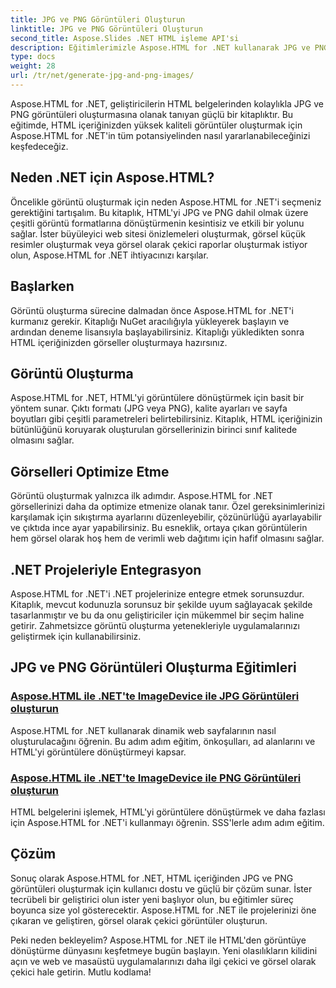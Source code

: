 ```yaml
---
title: JPG ve PNG Görüntüleri Oluşturun
linktitle: JPG ve PNG Görüntüleri Oluşturun
second_title: Aspose.Slides .NET HTML işleme API'si
description: Eğitimlerimizle Aspose.HTML for .NET kullanarak JPG ve PNG görselleri oluşturmayı öğrenin. Zahmetsizce çarpıcı grafikler oluşturun.
type: docs
weight: 28
url: /tr/net/generate-jpg-and-png-images/
---
```

 
Aspose.HTML for .NET, geliştiricilerin HTML belgelerinden kolaylıkla JPG ve PNG görüntüleri oluşturmasına olanak tanıyan güçlü bir kitaplıktır. Bu eğitimde, HTML içeriğinizden yüksek kaliteli görüntüler oluşturmak için Aspose.HTML for .NET'in tüm potansiyelinden nasıl yararlanabileceğinizi keşfedeceğiz.

## Neden .NET için Aspose.HTML?

Öncelikle görüntü oluşturmak için neden Aspose.HTML for .NET'i seçmeniz gerektiğini tartışalım. Bu kitaplık, HTML'yi JPG ve PNG dahil olmak üzere çeşitli görüntü formatlarına dönüştürmenin kesintisiz ve etkili bir yolunu sağlar. İster büyüleyici web sitesi önizlemeleri oluşturmak, görsel küçük resimler oluşturmak veya görsel olarak çekici raporlar oluşturmak istiyor olun, Aspose.HTML for .NET ihtiyacınızı karşılar.

## Başlarken

Görüntü oluşturma sürecine dalmadan önce Aspose.HTML for .NET'i kurmanız gerekir. Kitaplığı NuGet aracılığıyla yükleyerek başlayın ve ardından deneme lisansıyla başlayabilirsiniz. Kitaplığı yükledikten sonra HTML içeriğinizden görseller oluşturmaya hazırsınız.

## Görüntü Oluşturma

Aspose.HTML for .NET, HTML'yi görüntülere dönüştürmek için basit bir yöntem sunar. Çıktı formatı (JPG veya PNG), kalite ayarları ve sayfa boyutları gibi çeşitli parametreleri belirtebilirsiniz. Kitaplık, HTML içeriğinizin bütünlüğünü koruyarak oluşturulan görsellerinizin birinci sınıf kalitede olmasını sağlar.

## Görselleri Optimize Etme

Görüntü oluşturmak yalnızca ilk adımdır. Aspose.HTML for .NET görsellerinizi daha da optimize etmenize olanak tanır. Özel gereksinimlerinizi karşılamak için sıkıştırma ayarlarını düzenleyebilir, çözünürlüğü ayarlayabilir ve çıktıda ince ayar yapabilirsiniz. Bu esneklik, ortaya çıkan görüntülerin hem görsel olarak hoş hem de verimli web dağıtımı için hafif olmasını sağlar.

## .NET Projeleriyle Entegrasyon

Aspose.HTML for .NET'i .NET projelerinize entegre etmek sorunsuzdur. Kitaplık, mevcut kodunuzla sorunsuz bir şekilde uyum sağlayacak şekilde tasarlanmıştır ve bu da onu geliştiriciler için mükemmel bir seçim haline getirir. Zahmetsizce görüntü oluşturma yetenekleriyle uygulamalarınızı geliştirmek için kullanabilirsiniz.

## JPG ve PNG Görüntüleri Oluşturma Eğitimleri
### [Aspose.HTML ile .NET'te ImageDevice ile JPG Görüntüleri oluşturun](./generate-jpg-images-by-imagedevice/)
Aspose.HTML for .NET kullanarak dinamik web sayfalarının nasıl oluşturulacağını öğrenin. Bu adım adım eğitim, önkoşulları, ad alanlarını ve HTML'yi görüntülere dönüştürmeyi kapsar.
### [Aspose.HTML ile .NET'te ImageDevice ile PNG Görüntüleri oluşturun](./generate-png-images-by-imagedevice/)
HTML belgelerini işlemek, HTML'yi görüntülere dönüştürmek ve daha fazlası için Aspose.HTML for .NET'i kullanmayı öğrenin. SSS'lerle adım adım eğitim.

## Çözüm

Sonuç olarak Aspose.HTML for .NET, HTML içeriğinden JPG ve PNG görüntüleri oluşturmak için kullanıcı dostu ve güçlü bir çözüm sunar. İster tecrübeli bir geliştirici olun ister yeni başlıyor olun, bu eğitimler süreç boyunca size yol gösterecektir. Aspose.HTML for .NET ile projelerinizi öne çıkaran ve geliştiren, görsel olarak çekici görüntüler oluşturun.

Peki neden bekleyelim? Aspose.HTML for .NET ile HTML'den görüntüye dönüştürme dünyasını keşfetmeye bugün başlayın. Yeni olasılıkların kilidini açın ve web ve masaüstü uygulamalarınızı daha ilgi çekici ve görsel olarak çekici hale getirin. Mutlu kodlama!